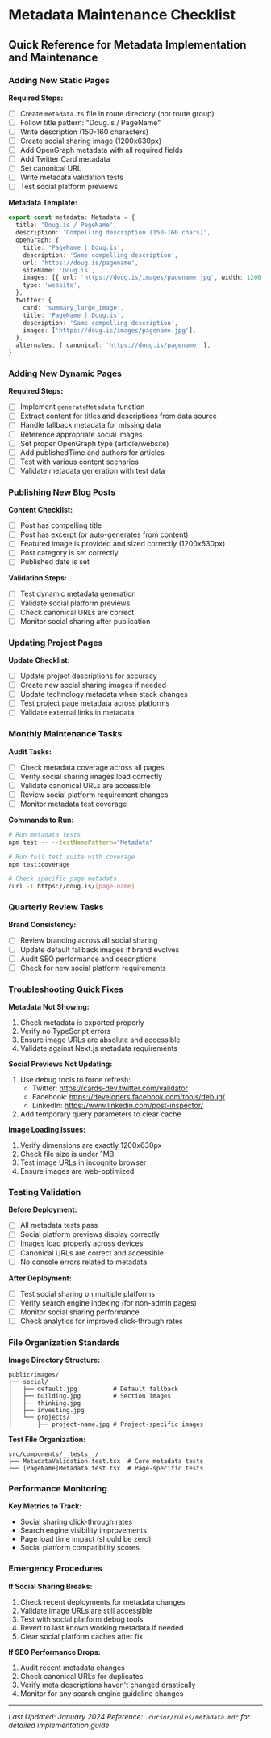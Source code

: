 # Metadata Maintenance Checklist

## Quick Reference for Metadata Implementation and Maintenance

### Adding New Static Pages

**Required Steps:**
- [ ] Create `metadata.ts` file in route directory (not route group)
- [ ] Follow title pattern: "Doug.is / PageName"
- [ ] Write description (150-160 characters)
- [ ] Create social sharing image (1200x630px)
- [ ] Add OpenGraph metadata with all required fields
- [ ] Add Twitter Card metadata
- [ ] Set canonical URL
- [ ] Write metadata validation tests
- [ ] Test social platform previews

**Metadata Template:**
```typescript
export const metadata: Metadata = {
  title: 'Doug.is / PageName',
  description: 'Compelling description (150-160 chars)',
  openGraph: {
    title: 'PageName | Doug.is',
    description: 'Same compelling description',
    url: 'https://doug.is/pagename',
    siteName: 'Doug.is',
    images: [{ url: 'https://doug.is/images/pagename.jpg', width: 1200, height: 630 }],
    type: 'website',
  },
  twitter: {
    card: 'summary_large_image',
    title: 'PageName | Doug.is',
    description: 'Same compelling description',
    images: ['https://doug.is/images/pagename.jpg'],
  },
  alternates: { canonical: 'https://doug.is/pagename' },
}
```

### Adding New Dynamic Pages

**Required Steps:**
- [ ] Implement `generateMetadata` function
- [ ] Extract content for titles and descriptions from data source
- [ ] Handle fallback metadata for missing data
- [ ] Reference appropriate social images
- [ ] Set proper OpenGraph type (article/website)
- [ ] Add publishedTime and authors for articles
- [ ] Test with various content scenarios
- [ ] Validate metadata generation with test data

### Publishing New Blog Posts

**Content Checklist:**
- [ ] Post has compelling title
- [ ] Post has excerpt (or auto-generates from content)
- [ ] Featured image is provided and sized correctly (1200x630px)
- [ ] Post category is set correctly
- [ ] Published date is set

**Validation Steps:**
- [ ] Test dynamic metadata generation
- [ ] Validate social platform previews
- [ ] Check canonical URLs are correct
- [ ] Monitor social sharing after publication

### Updating Project Pages

**Update Checklist:**
- [ ] Update project descriptions for accuracy
- [ ] Create new social sharing images if needed
- [ ] Update technology metadata when stack changes
- [ ] Test project page metadata across platforms
- [ ] Validate external links in metadata

### Monthly Maintenance Tasks

**Audit Tasks:**
- [ ] Check metadata coverage across all pages
- [ ] Verify social sharing images load correctly
- [ ] Validate canonical URLs are accessible
- [ ] Review social platform requirement changes
- [ ] Monitor metadata test coverage

**Commands to Run:**
```bash
# Run metadata tests
npm test -- --testNamePattern="Metadata"

# Run full test suite with coverage
npm test:coverage

# Check specific page metadata
curl -I https://doug.is/[page-name]
```

### Quarterly Review Tasks

**Brand Consistency:**
- [ ] Review branding across all social sharing
- [ ] Update default fallback images if brand evolves
- [ ] Audit SEO performance and descriptions
- [ ] Check for new social platform requirements

### Troubleshooting Quick Fixes

**Metadata Not Showing:**
1. Check metadata is exported properly
2. Verify no TypeScript errors
3. Ensure image URLs are absolute and accessible
4. Validate against Next.js metadata requirements

**Social Previews Not Updating:**
1. Use debug tools to force refresh:
   - Twitter: https://cards-dev.twitter.com/validator
   - Facebook: https://developers.facebook.com/tools/debug/
   - LinkedIn: https://www.linkedin.com/post-inspector/
2. Add temporary query parameters to clear cache

**Image Loading Issues:**
1. Verify dimensions are exactly 1200x630px
2. Check file size is under 1MB
3. Test image URLs in incognito browser
4. Ensure images are web-optimized

### Testing Validation

**Before Deployment:**
- [ ] All metadata tests pass
- [ ] Social platform previews display correctly
- [ ] Images load properly across devices
- [ ] Canonical URLs are correct and accessible
- [ ] No console errors related to metadata

**After Deployment:**
- [ ] Test social sharing on multiple platforms
- [ ] Verify search engine indexing (for non-admin pages)
- [ ] Monitor social sharing performance
- [ ] Check analytics for improved click-through rates

### File Organization Standards

**Image Directory Structure:**
```
public/images/
├── social/
│   ├── default.jpg          # Default fallback
│   ├── building.jpg         # Section images
│   ├── thinking.jpg
│   ├── investing.jpg
│   └── projects/
│       ├── project-name.jpg # Project-specific images
```

**Test File Organization:**
```
src/components/__tests__/
├── MetadataValidation.test.tsx  # Core metadata tests
└── [PageName]Metadata.test.tsx  # Page-specific tests
```

### Performance Monitoring

**Key Metrics to Track:**
- Social sharing click-through rates
- Search engine visibility improvements
- Page load time impact (should be zero)
- Social platform compatibility scores

### Emergency Procedures

**If Social Sharing Breaks:**
1. Check recent deployments for metadata changes
2. Validate image URLs are still accessible
3. Test with social platform debug tools
4. Revert to last known working metadata if needed
5. Clear social platform caches after fix

**If SEO Performance Drops:**
1. Audit recent metadata changes
2. Check canonical URLs for duplicates
3. Verify meta descriptions haven't changed drastically
4. Monitor for any search engine guideline changes

---

*Last Updated: January 2024*
*Reference: `.cursor/rules/metadata.mdc` for detailed implementation guide* 